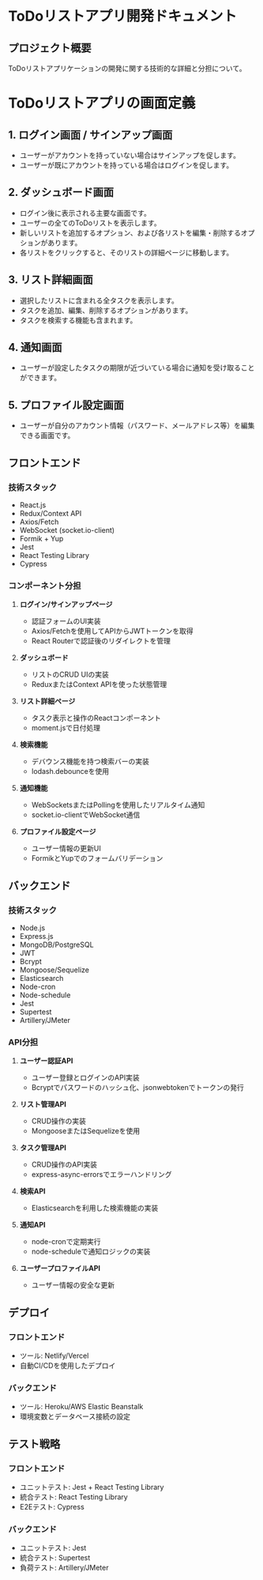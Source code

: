# ToDoリストアプリ開発ドキュメント

## プロジェクト概要
ToDoリストアプリケーションの開発に関する技術的な詳細と分担について。

# ToDoリストアプリの画面定義

## 1. ログイン画面 / サインアップ画面
- ユーザーがアカウントを持っていない場合はサインアップを促します。
- ユーザーが既にアカウントを持っている場合はログインを促します。

## 2. ダッシュボード画面
- ログイン後に表示される主要な画面です。
- ユーザーの全てのToDoリストを表示します。
- 新しいリストを追加するオプション、および各リストを編集・削除するオプションがあります。
- 各リストをクリックすると、そのリストの詳細ページに移動します。

## 3. リスト詳細画面
- 選択したリストに含まれる全タスクを表示します。
- タスクを追加、編集、削除するオプションがあります。
- タスクを検索する機能も含まれます。

## 4. 通知画面
- ユーザーが設定したタスクの期限が近づいている場合に通知を受け取ることができます。

## 5. プロファイル設定画面
- ユーザーが自分のアカウント情報（パスワード、メールアドレス等）を編集できる画面です。


## フロントエンド

### 技術スタック
- React.js
- Redux/Context API
- Axios/Fetch
- WebSocket (socket.io-client)
- Formik + Yup
- Jest
- React Testing Library
- Cypress

### コンポーネント分担
1. **ログイン/サインアップページ**
   - 認証フォームのUI実装
   - Axios/Fetchを使用してAPIからJWTトークンを取得
   - React Routerで認証後のリダイレクトを管理

2. **ダッシュボード**
   - リストのCRUD UIの実装
   - ReduxまたはContext APIを使った状態管理

3. **リスト詳細ページ**
   - タスク表示と操作のReactコンポーネント
   - moment.jsで日付処理

4. **検索機能**
   - デバウンス機能を持つ検索バーの実装
   - lodash.debounceを使用

5. **通知機能**
   - WebSocketsまたはPollingを使用したリアルタイム通知
   - socket.io-clientでWebSocket通信

6. **プロファイル設定ページ**
   - ユーザー情報の更新UI
   - FormikとYupでのフォームバリデーション

## バックエンド

### 技術スタック
- Node.js
- Express.js
- MongoDB/PostgreSQL
- JWT
- Bcrypt
- Mongoose/Sequelize
- Elasticsearch
- Node-cron
- Node-schedule
- Jest
- Supertest
- Artillery/JMeter

### API分担
1. **ユーザー認証API**
   - ユーザー登録とログインのAPI実装
   - Bcryptでパスワードのハッシュ化、jsonwebtokenでトークンの発行

2. **リスト管理API**
   - CRUD操作の実装
   - MongooseまたはSequelizeを使用

3. **タスク管理API**
   - CRUD操作のAPI実装
   - express-async-errorsでエラーハンドリング

4. **検索API**
   - Elasticsearchを利用した検索機能の実装

5. **通知API**
   - node-cronで定期実行
   - node-scheduleで通知ロジックの実装

6. **ユーザープロファイルAPI**
   - ユーザー情報の安全な更新

## デプロイ

### フロントエンド
- ツール: Netlify/Vercel
- 自動CI/CDを使用したデプロイ

### バックエンド
- ツール: Heroku/AWS Elastic Beanstalk
- 環境変数とデータベース接続の設定

## テスト戦略

### フロントエンド
- ユニットテスト: Jest + React Testing Library
- 統合テスト: React Testing Library
- E2Eテスト: Cypress

### バックエンド
- ユニットテスト: Jest
- 統合テスト: Supertest
- 負荷テスト: Artillery/JMeter


